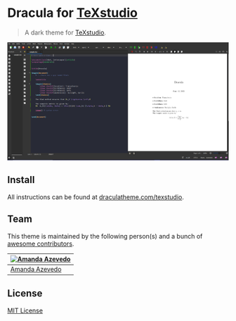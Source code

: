 # Dracula for [TeXstudio](https://www.texstudio.org/)

> A dark theme for [TeXstudio](https://www.texstudio.org/).

![Screenshot](./screenshot.png)

## Install

All instructions can be found at [draculatheme.com/texstudio](https://draculatheme.com/texstudio).

## Team

This theme is maintained by the following person(s) and a bunch of [awesome contributors](https://github.com/dracula/texstudio/graphs/contributors).

[![Amanda Azevedo](https://github.com/afazevedo.png?size=100)](https://github.com/afazevedo) |
--- |
[Amanda Azevedo](https://github.com/afazevedo) |

## License

[MIT License](./LICENSE)

